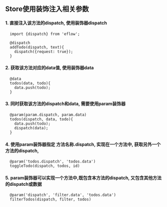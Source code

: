 ## Store使用装饰注入相关参数
 
#### 1. 直接注入该方法的dispatch, 使用装饰器dispatch

```
  import {dispatch} from 'eflow';

  @dispatch
  addTodo(dispatch, text){
    dispatch({request: true});
  }
```

#### 2. 获取该方法对应的data值, 使用装饰器data

```
  @data
  todos(data, todo){
    data.push(todo);
  }
``` 

#### 3. 同时获取该方法的dispatch和data, 需要使用param装饰器

```
  @param(param.dispatch, param.data)
  todos(dispatch, data, todo){
    data.push(todo);
    dispatch(data);
  }
```

#### 4. 使用param装饰器指定 方法名称.dispatch, 实现在一个方法中, 获取另外一个方法的dispatch,

```
  @param('todos.dispatch', 'todos.data')
  toggleTodo(dispatch, todos, id)
```

#### 5. param装饰器可以实现一个方法中,既包含本方法的dispatch, 又包含其他方法的dispatch或数据

```
  @param('dispatch', 'filter.data', 'todos.data')
  filterTodos(dispatch, filter, todos)
```
